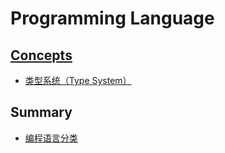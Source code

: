 # Programming Language

## [Concepts](concept/README.md)
* [类型系统（Type System）](type-system/README.md)

## Summary
* [编程语言分类](PL-Classify.md)



